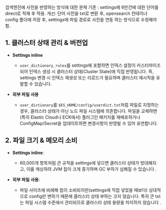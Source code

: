 검색엔진에 사전을 반영하는 방식에 대한 문제
기존 : settings에 6만건에 대한 단어를 direct로 적재 후 적용.
개선: 단어 사전을 txt로 변환 후, opensearch 컨테이너 config 폴더에 저장 후, settings에 파일 경로로 사전을 연동 하는 방식으로 수정해야 함.

## 1. **클러스터 상태 관리 & 버전업**

- **Settings inline**
    
    - `user_dictionary_rules`를 settings에 포함하면 인덱스 설정이 커스터마이즈되어 인덱스 생성 시 클러스터 상태(Cluster State)에 직접 반영됩니다. 즉, settings 변경 시 인덱스 재생성 또는 리로드가 필요하며 클러스터 재시작을 유발할 수 있습니다.
        
- **외부 파일 사용**
    
    - `user_dictionary`를 `$ES_HOME/config/userdict.txt`처럼 파일로 지정하는 경우, 클러스터 상태가 아닌 노드 파일 시스템에 의존합니다. 파일을 교체하면 (특히 Elastic Cloud나 ECK에서) 플러그인 패키지를 재배포하거나 ConfigMap/Secret을 업데이트하면 변경사항이 반영될 수 있어 유연합니다.

## 2. **파일 크기 & 메모리 소비**

- **Settings inline**:
    
    - 60,000개 항목처럼 큰 규칙을 settings에 넣으면 클러스터 상태가 방대해지고, 이를 캐싱하려 JVM 힙이 크게 증가하며 GC 부하가 심해질 수 있습니다 .
        
- **외부 파일 사용**:
    
    - 파일 사이즈에 비례해 힙이 소비되지만(settings에 직접 넣었을 때보다) 상대적으로 config만 변하기 때문에 클러스터 상태 부하는 크지 않습니다. 특히 큰 txt는 파일 시스템 수준에서 관리되므로 클러스터 상태 용량을 차지하지 않습니다 .